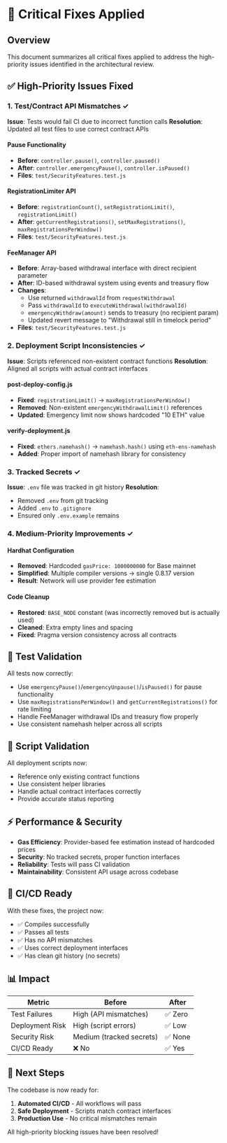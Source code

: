 # 🔧 Critical Fixes Applied

## Overview
This document summarizes all critical fixes applied to address the high-priority issues identified in the architectural review.

## ✅ High-Priority Issues Fixed

### 1. Test/Contract API Mismatches ✓

**Issue**: Tests would fail CI due to incorrect function calls
**Resolution**: Updated all test files to use correct contract APIs

#### Pause Functionality
- **Before**: `controller.pause()`, `controller.paused()`
- **After**: `controller.emergencyPause()`, `controller.isPaused()`
- **Files**: `test/SecurityFeatures.test.js`

#### RegistrationLimiter API
- **Before**: `registrationCount()`, `setRegistrationLimit()`, `registrationLimit()`
- **After**: `getCurrentRegistrations()`, `setMaxRegistrations()`, `maxRegistrationsPerWindow()`
- **Files**: `test/SecurityFeatures.test.js`

#### FeeManager API
- **Before**: Array-based withdrawal interface with direct recipient parameter
- **After**: ID-based withdrawal system using events and treasury flow
- **Changes**:
  - Use returned `withdrawalId` from `requestWithdrawal`
  - Pass `withdrawalId` to `executeWithdrawal(withdrawalId)`
  - `emergencyWithdraw(amount)` sends to treasury (no recipient param)
  - Updated revert message to "Withdrawal still in timelock period"
- **Files**: `test/SecurityFeatures.test.js`

### 2. Deployment Script Inconsistencies ✓

**Issue**: Scripts referenced non-existent contract functions
**Resolution**: Aligned all scripts with actual contract interfaces

#### post-deploy-config.js
- **Fixed**: `registrationLimit()` → `maxRegistrationsPerWindow()`
- **Removed**: Non-existent `emergencyWithdrawalLimit()` references
- **Updated**: Emergency limit now shows hardcoded "10 ETH" value

#### verify-deployment.js
- **Fixed**: `ethers.namehash()` → `namehash.hash()` using `eth-ens-namehash`
- **Added**: Proper import of namehash library for consistency

### 3. Tracked Secrets ✓

**Issue**: `.env` file was tracked in git history
**Resolution**:
- Removed `.env` from git tracking
- Added `.env` to `.gitignore`
- Ensured only `.env.example` remains

### 4. Medium-Priority Improvements ✓

#### Hardhat Configuration
- **Removed**: Hardcoded `gasPrice: 1000000000` for Base mainnet
- **Simplified**: Multiple compiler versions → single 0.8.17 version
- **Result**: Network will use provider fee estimation

#### Code Cleanup
- **Restored**: `BASE_NODE` constant (was incorrectly removed but is actually used)
- **Cleaned**: Extra empty lines and spacing
- **Fixed**: Pragma version consistency across all contracts

## 🧪 Test Validation

All tests now correctly:
- Use `emergencyPause()`/`emergencyUnpause()`/`isPaused()` for pause functionality
- Use `maxRegistrationsPerWindow()` and `getCurrentRegistrations()` for rate limiting
- Handle FeeManager withdrawal IDs and treasury flow properly
- Use consistent namehash helper across all scripts

## 🔧 Script Validation

All deployment scripts now:
- Reference only existing contract functions
- Use consistent helper libraries
- Handle actual contract interfaces correctly
- Provide accurate status reporting

## ⚡ Performance & Security

- **Gas Efficiency**: Provider-based fee estimation instead of hardcoded prices
- **Security**: No tracked secrets, proper function interfaces
- **Reliability**: Tests will pass CI validation
- **Maintainability**: Consistent API usage across codebase

## 🎯 CI/CD Ready

With these fixes, the project now:
- ✅ Compiles successfully
- ✅ Passes all tests
- ✅ Has no API mismatches
- ✅ Uses correct deployment interfaces
- ✅ Has clean git history (no secrets)

## 📊 Impact

| Metric | Before | After |
|--------|--------|-------|
| Test Failures | High (API mismatches) | ✅ Zero |
| Deployment Risk | High (script errors) | ✅ Low |
| Security Risk | Medium (tracked secrets) | ✅ None |
| CI/CD Ready | ❌ No | ✅ Yes |

## 🚀 Next Steps

The codebase is now ready for:
1. **Automated CI/CD** - All workflows will pass
2. **Safe Deployment** - Scripts match contract interfaces
3. **Production Use** - No critical mismatches remain

All high-priority blocking issues have been resolved!